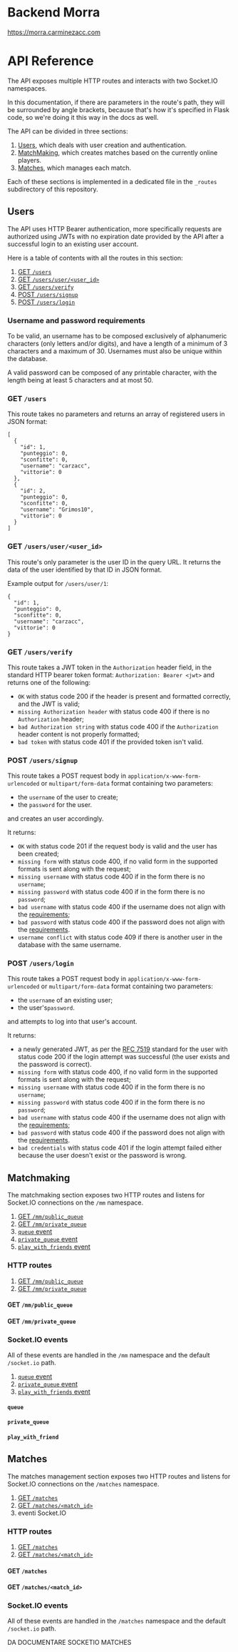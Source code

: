 # Backend Morra

https://morra.carminezacc.com

# API Reference

The API exposes multiple HTTP routes and interacts with two Socket.IO namespaces.

In this documentation, if there are parameters in
the route's path, they will be
surrounded by angle brackets, because that's how
it's specified in Flask code, so we're doing it
this way in the docs as well.

The API can be divided in three sections:
1. [Users](#Users), which deals with user creation and authentication.
2. [MatchMaking](#Matchmaking), which creates matches based on the currently online players.
3. [Matches](#Matches), which manages each match.

Each of these sections is implemented in a dedicated file in
the `_routes` subdirectory of this repository.

## Users

The API uses HTTP Bearer authentication, more specifically
requests are authorized using JWTs with no expiration date
provided by the API after a successful login to an existing
user account.

Here is a table of contents with all the routes in this section:
1. [GET `/users`](#get-users)
2. [GET `/users/user/<user_id>`](#get-usersuseruser_id)
3. [GET `/users/verify`](#get-usersverify)
4. [POST `/users/signup`](#post-userssignup)
5. [POST `/users/login`](#post-userslogin)

### Username and password requirements

To be valid, an username has to be composed exclusively of
alphanumeric characters (only letters and/or digits), and have
a length of a minimum of 3 characters and a maximum of 30.
Usernames must also be unique within the database.

A valid password can be composed of any printable character,
with the length being at least 5 characters and at most 50.

### GET `/users`

This route takes no parameters and returns an array of registered users in JSON format:

~~~
[
  {
    "id": 1,
    "punteggio": 0,
    "sconfitte": 0,
    "username": "carzacc",
    "vittorie": 0
  },
  {
    "id": 2,
    "punteggio": 0,
    "sconfitte": 0,
    "username": "Grimos10",
    "vittorie": 0
  }
]
~~~

### GET `/users/user/<user_id>`

This route's only parameter is the user ID in the query URL.
It returns the data of the user identified by that ID in JSON format.

Example output for `/users/user/1`:

~~~
{
  "id": 1,
  "punteggio": 0,
  "sconfitte": 0,
  "username": "carzacc",
  "vittorie": 0
}
~~~

### GET `/users/verify`

This route takes a JWT token in the `Authorization`
header field, in the standard HTTP bearer token format:
`Authorization: Bearer <jwt>` and returns one of the following:

* `OK` with status code 200 if the header is present and formatted 
correctly, and the JWT is valid;
* `missing Authorization header` with status code 400 if there is no `Authorization` header; 
* `bad Authorization string` with status code 400 if the `Authorization` header
content is not properly formatted;
* `bad token` with status code 401 if the provided token isn't valid.

### POST `/users/signup`

This route takes a POST request body in `application/x-www-form-urlencoded`
or `multipart/form-data` format containing two parameters:

* the `username` of the user to create;
* the `password` for the user.

and creates an user accordingly.

It returns:
* `OK` with status code 201 if the request body is valid and the user has been created;
* `missing form` with status code 400, if no valid form in the supported formats is sent along with the request;
* `missing username` with status code 400 if in the form there is no `username`;
* `missing password` with status code 400 if in the form there is no `password`;
* `bad username` with status code 400 if the username does not align with the [requirements](#username-and-password-requirements);
* `bad password` with status code 400 if the password does not align with the [requirements](#username-and-password-requirements).
* `username conflict` with status code 409 if there is another user in the database with the same username.

### POST `/users/login`

This route takes a POST request body in `application/x-www-form-urlencoded`
or `multipart/form-data` format containing two parameters:

* the `username` of an existing user;
* the user's`password`.

and attempts to log into that user's account.

It returns:

* a newly generated JWT, as per the [RFC 7519](https://tools.ietf.org/html/rfc7519)
standard for the user with status code 200 if the login attempt was successful
(the user exists and the password is correct).
* `missing form` with status code 400, if no valid form in the supported formats is sent along with the request;
* `missing username` with status code 400 if in the form there is no `username`;
* `missing password` with status code 400 if in the form there is no `password`;
* `bad username` with status code 400 if the username does not align with the [requirements](#username-and-password-requirements);
* `bad password` with status code 400 if the password does not align with the [requirements](#username-and-password-requirements).
* `bad credentials` with status code 401 if the login attempt failed either because
the user doesn't exist or the password is wrong.

## Matchmaking

The matchmaking section exposes two HTTP routes and listens
for Socket.IO connections on the `/mm` namespace.

1. [GET `/mm/public_queue`](#get-mmpublic_queue)
2. [GET `/mm/private_queue`](#get-mmprivate_queue)
1. [`queue` event](#queue)
2. [`private_queue` event](#private_queue)
3. [`play_with_friends` event](#play_with_friend)

### HTTP routes

1. [GET `/mm/public_queue`](#get-mmpublic_queue)
2. [GET `/mm/private_queue`](#get-mmprivate_queue)

#### GET `/mm/public_queue`

#### GET `/mm/private_queue`

### Socket.IO events

All of these events are handled in the `/mm` namespace and the
default `/socket.io` path.

1. [`queue` event](#queue)
2. [`private_queue` event](#private_queue)
3. [`play_with_friends` event](#play_with_friend)

#### `queue`

#### `private_queue`

#### `play_with_friend`

## Matches

The matches management section exposes two HTTP routes and listens
for Socket.IO connections on the `/matches` namespace.

1. [GET `/matches`](#get-matches)
2. [GET `/matches/<match_id>`](#get-matchesmatch_id)
1. eventi Socket.IO

### HTTP routes

1. [GET `/matches`](#get-matches)
2. [GET `/matches/<match_id>`](#get-matchesmatch_id)

#### GET `/matches`

#### GET `/matches/<match_id>`

### Socket.IO events

All of these events are handled in the `/matches` namespace and the
default `/socket.io` path.

DA DOCUMENTARE SOCKETIO MATCHES 